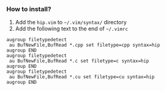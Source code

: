 ### How to install?

1. Add the <code>hip.vim</code> to <code>~/.vim/syntax/</code> directory
2. Add the following text to the end of <code>~/.vimrc</code>

```shell
augroup filetypedetect
 au BufNewFile,BufRead *.cpp set filetype=cpp syntax=hip
augroup END
augroup filetypedetect
 au BufNewFile,BufRead *.c set filetype=c syntax=hip
augroup END
augroup filetypedetect
 au BufNewFile,BufRead *.cu set filetype=cu syntax=hip
augroup END
```
